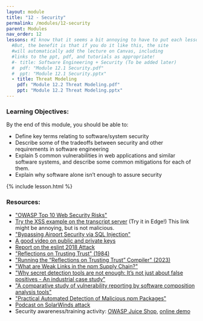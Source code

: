 ```yaml
---
layout: module
title: "12 - Security"
permalink: /modules/12-security
parent: Modules
nav_order: 12 
lessons: #I know that it seems a bit annoying to have to put each lesson in the yaml header like this...
  #But, the benefit is that if you do it like this, the site
  #will automatically add the lecture on Canvas, including
  #links to the ppt, pdf, and tutorials as appropriate!
  #- title: Software Engineering + Security (To be added later)
  #  pdf: "Module 12.1 Security.pdf"
  #  ppt: "Module 12.1 Security.pptx"
  - title: Threat Modeling
    pdf: "Module 12.2 Threat Modeling.pdf"
    ppt: "Module 12.2 Threat Modeling.pptx"
---
```

### Learning Objectives:
By the end of this module, you should be able to:
* Define key terms relating to software/system security
* Describe some of the tradeoffs between security and other requirements in software engineering
* Explain 5 common vulnerabilities in web applications and similar software systems, and describe some common mitigations for each of them.
* Explain why software alone isn’t enough to assure security

{% include lesson.html %}

### Resources:

* ["OWASP Top 10 Web Security Risks"](https://owasp.org/www-project-top-ten/)
* [Try the XSS example on the transcript server](https://rest-example.covey.town/transcripts/%3Ch1%3ECongratulations%21%3C%2Fh1%3E%20You%20are%20the%201000th%20visitor%20to%20the%20transcript%20site%21%20You%20have%20been%20selected%20to%20receive%20a%20free%20iPad.%20To%20claim%20your%20prize%20%3Ca%20href%3D%27https%3A%2F%2Fwww.youtube.com%2Fwatch%3Fv%3DDLzxrzFCyOs%27%3Eclick%20here%21%3C%2Fa%3E%3Cscript%20language%3D%22javascript%22%3Edocument.getRootNode%28%29.body.innerHTML%3D%27%3Ch1%3ECongratulations%21%3C%2Fh1%3EYou%20are%20the%201000th%20visitor%20to%20the%20transcript%20site%21%20You%20have%20been%20selected%20to%20receive%20a%20free%20iPad.%20To%20claim%20your%20prize%20%3Ca%20href%3D%22https%3A%2F%2Fwww.youtube.com%2Fwatch%3Fv%3DDLzxrzFCyOs%22%3Eclick%20here%21%3C%2Fa%3E%27%3Balert%28%27You%20are%20a%20winner%21%27%29%3B%3C%2Fscript%3E) (Try it in Edge!) This link might be annoying, but is not malicious.
* ["Bypassing Airport Security via SQL Injection"](https://ian.sh/tsa)
* [A good video on public and private keys](https://www.youtube.com/watch?v=_zyKvPvh808)
* [Report on the eslint 2018 Attack](https://eslint.org/blog/2018/07/postmortem-for-malicious-package-publishes/)
* ["Reflections on Trusting Trust" (1984)](https://dl.acm.org/doi/pdf/10.1145/358198.358210)
* ["Running the “Reflections on Trusting Trust” Compiler" (2023)](https://research.swtch.com/nih)
* ["What are Weak Links in the npm Supply Chain?"](https://arxiv.org/abs/2112.10165)
* ["Why secret detection tools are not enough: It’s not just about false positives - An industrial case study"](https://link.springer.com/article/10.1007/s10664-021-10109-y)
* ["A comparative study of vulnerability reporting by software composition analysis tools"](https://dl.acm.org/doi/10.1145/3475716.3475769)
* ["Practical Automated Detection of Malicious npm Packages"](https://arxiv.org/abs/2202.13953)
* [Podcast on SolarWinds attack](https://www.theverge.com/2021/1/26/22248631/solarwinds-hack-cybersecurity-us-menn-decoder-podcast)
* Security awareness/training activity: [OWASP Juice Shop](https://owasp.org/www-project-juice-shop/), [online demo](https://juice-shop.herokuapp.com/#/)

